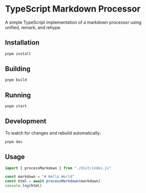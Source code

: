 # TypeScript Markdown Processor

A simple TypeScript implementation of a markdown processor using unified, remark, and rehype.

## Installation

```bash
pnpm install
```

## Building

```bash
pnpm build
```

## Running

```bash
pnpm start
```

## Development

To watch for changes and rebuild automatically:

```bash
pnpm dev
```

## Usage

```typescript
import { processMarkdown } from "./dist/index.js"

const markdown = "# Hello World"
const html = await processMarkdown(markdown)
console.log(html)
```
